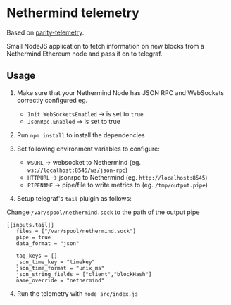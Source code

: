 # Nethermind telemetry
 
Based on [parity-telemetry](https://github.com/energywebfoundation/parity-telemetry).

Small NodeJS application to fetch information on new blocks from a Nethermind Ethereum node and pass it on to telegraf.

## Usage

1. Make sure that your Nethermind Node has JSON RPC and WebSockets correctly configured eg.

    - `Init.WebSocketsEnabled` -> is set to `true`
    - `JsonRpc.Enabled` -> is set to true

1. Run `npm install` to install the dependencies
2. Set following environment variables to configure:

    - `WSURL` -> websocket to Nethermind (eg. `ws://localhost:8545/ws/json-rpc`)
    - `HTTPURL` -> jsonrpc to Nethermind (eg. `http://localhost:8545`)
    - `PIPENAME` -> pipe/file to write metrics to (eg. `/tmp/output.pipe`)

3. Setup telegraf's `tail` pluigin as follows:

Change `/var/spool/nethermind.sock` to the path of the output pipe

```
[[inputs.tail]]
   files = ["/var/spool/nethermind.sock"]
   pipe = true
   data_format = "json"

   tag_keys = []
   json_time_key = "timekey"
   json_time_format = "unix_ms"
   json_string_fields = ["client","blockHash"]
   name_override = "nethermind"
```

4. Run the telemetry with `node src/index.js`
